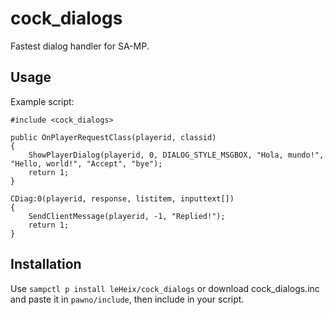 # cock_dialogs
Fastest dialog handler for SA-MP.

## Usage
Example script:
```pawn
#include <cock_dialogs>

public OnPlayerRequestClass(playerid, classid)
{
	ShowPlayerDialog(playerid, 0, DIALOG_STYLE_MSGBOX, "Hola, mundo!", "Hello, world!", "Accept", "bye");
	return 1;
}

CDiag:0(playerid, response, listitem, inputtext[])
{
	SendClientMessage(playerid, -1, "Replied!");
	return 1;
}
```

## Installation
Use `sampctl p install leHeix/cock_dialogs` or download cock_dialogs.inc and paste it in `pawno/include`, then include in your script.
